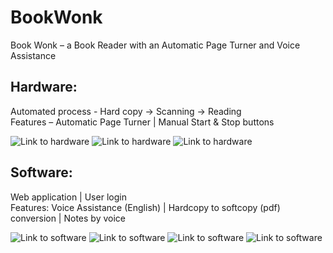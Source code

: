 # BookWonk
Book Wonk – a Book Reader with an Automatic Page Turner and Voice Assistance

## Hardware:
Automated process - Hard copy -> Scanning -> Reading      
Features – Automatic Page Turner | Manual Start & Stop buttons

![Link to hardware](./BookWonk/media/01.jpeg) 
![Link to hardware](./BookWonk/media/02.jpeg) 
![Link to hardware](./BookWonk/media/03.jpeg) 
  
## Software:
Web application | User login  
Features: Voice Assistance (English) | Hardcopy to softcopy (pdf) conversion | Notes by voice  

![Link to software](./BookWonk/media/04.jpeg) 
![Link to software](./BookWonk/media/05.jpeg) 
![Link to software](./BookWonk/media/06.jpeg)
![Link to software](./BookWonk/media/07.jpeg)
